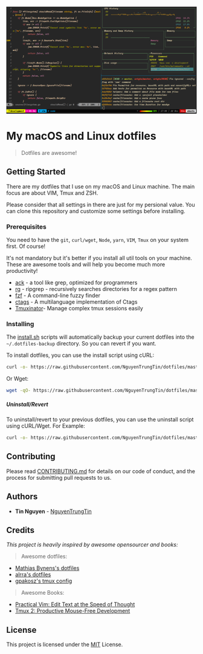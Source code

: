 ![Dotfiles](screenshot.png)


# My macOS and Linux dotfiles

> Dotfiles are awesome!

## Getting Started

There are my dotfiles that I use on my macOS and Linux machine. The main focus are about VIM, Tmux and ZSH. 

Please consider that all settings in there are just for my persional value. You can clone this repository and customize some settings before installing.

### Prerequisites

You need to have the `git`, `curl/wget`, `Node`, `yarn`, `VIM`, `Tmux` on your system first. Of course! 

It's not mandatory but it's better if you install all util tools on your machine. These are awesome tools and will help you become much more productivity! 

- [ack](https://beyondgrep.com/) - a tool like grep, optimized for programmers
- [rg](https://github.com/BurntSushi/ripgrep) - ripgrep - recursively searches directories for a regex pattern
- [fzf](https://github.com/junegunn/fzf) - A command-line fuzzy finder
- [ctags](http://ctags.sourceforge.net/) - A multilanguage implementation of Ctags
- [Tmuxinator](https://github.com/tmuxinator/tmuxinator)- Manage complex tmux sessions easily

### Installing

The [install.sh](install.sh) scripts will automatically backup your current dotfiles into the `~/.dotfiles-backup` directory. So you can revert if you want.

To install dotfiles, you can use the install script using cURL:

```sh
curl -o- https://raw.githubusercontent.com/NguyenTrungTin/dotfiles/master/install.sh | bash
```

Or Wget:

```sh
wget -qO- https://raw.githubusercontent.com/NguyenTrungTin/dotfiles/master/install.sh | bash
```

##### Uninstall/Revert

To uninstall/revert to your previous dotfiles, you can use the uninstall script using cURL/Wget. For Example:

```sh
curl -o- https://raw.githubusercontent.com/NguyenTrungTin/dotfiles/master/uninstall.sh | bash
```

## Contributing

Please read [CONTRIBUTING.md](CONTRIBUTING.md) for details on our code of conduct, and the process for submitting pull requests to us.

## Authors

* **Tin Nguyen** - [NguyenTrungTin](https://github.com/NguyenTrungTin)

## Credits

*This project is heavily inspired by awesome opensourcer and books:*

> Awesome dotfiles: 
- [Mathias Bynens's dotfiles](https://github.com/mathiasbynens/dotfiles)
- [alrra's dotfiles](https://github.com/mathiasbynens/dotfiles)
- [gpakosz's tmux config](https://github.com/gpakosz/.tmux)

> Awesome Books: 
- [Practical Vim: Edit Text at the Speed of Thought](https://pragprog.com/book/dnvim2/practical-vim-second-edition)
- [Tmux 2: Productive Mouse-Free Development](https://pragprog.com/book/bhtmux2/tmux-2)

## License

This project is licensed under the [MIT](LICENSE.md) License.

